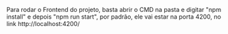Para rodar o Frontend do projeto, basta abrir o CMD na pasta e digitar "npm install" e depois "npm run start", por padrão, ele vai estar na porta 4200, no link http://localhost:4200/